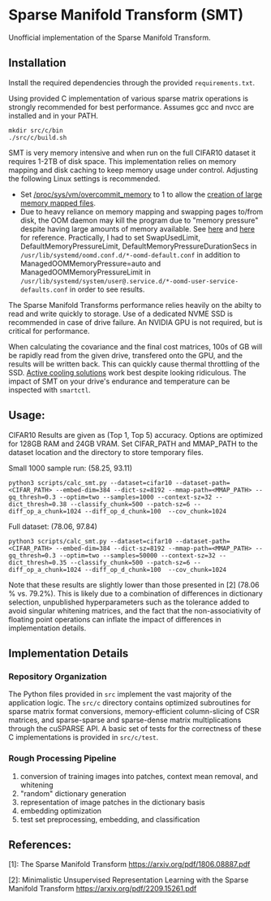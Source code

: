 # Sparse Manifold Transform (SMT)
Unofficial implementation of the Sparse Manifold Transform.

## Installation

Install the required dependencies through the provided `requirements.txt`.

Using provided C implementation of various sparse matrix operations is strongly recommended for best performance. Assumes gcc and nvcc are installed and in your PATH.
```
mkdir src/c/bin
./src/c/build.sh
```

SMT is very memory intensive and when run on the full CIFAR10 dataset it requires 1-2TB of disk space. This implementation relies on memory mapping and disk caching to keep memory usage under control. Adjusting the following Linux settings is recommended.

  - Set [/proc/sys/vm/overcommit_memory](https://linux.die.net/man/5/proc) to 1 to allow the [creation of large memory mapped files](https://stackoverflow.com/questions/57507832/unable-to-allocate-array-with-shape-and-data-type).
  - Due to heavy reliance on memory mapping and swapping pages to/from disk, the OOM daemon may kill the program due to "memory pressure" despite having large amounts of memory available. See [here](https://www.freedesktop.org/software/systemd/man/latest/oomd.conf.html) and [here](https://www.freedesktop.org/software/systemd/man/latest/systemd-oomd.service.html#) for reference. Practically, I had to set SwapUsedLimit, DefaultMemoryPressureLimit, DefaultMemoryPressureDurationSecs in `/usr/lib/systemd/oomd.conf.d/*-oomd-default.conf` in addition to ManagedOOMMemoryPressure=auto and ManagedOOMMemoryPressureLimit in `/usr/lib/systemd/system/user@.service.d/*-oomd-user-service-defaults.conf` in order to see results.

The Sparse Manifold Transforms performance relies heavily on the abilty to read and write quickly to storage. Use of a dedicated NVME SSD is recommended in case of drive failure. An NVIDIA GPU is not required, but is critical for performance. 

When calculating the covariance and the final cost matrices, 100s of GB will be rapidly read from the given drive, transfered onto the GPU, and the results will be written back. This can quickly cause thermal throttling of the SSD. [Active cooling solutions](https://www.amazon.com/gp/product/B08Y8GC4DF/ref=ppx_yo_dt_b_search_asin_title?ie=UTF8&psc=1) work best despite looking ridiculous. The impact of SMT on your drive's endurance and temperature can be inspected with `smartctl`. 


## Usage:

CIFAR10 Results are given as (Top 1, Top 5) accuracy. Options are optimized for 128GB RAM and 24GB VRAM. Set CIFAR_PATH and MMAP_PATH to the dataset location and the directory to store temporary files.

Small 1000 sample run: (58.25, 93.11)

```
python3 scripts/calc_smt.py --dataset=cifar10 --dataset-path=<CIFAR_PATH> --embed-dim=384 --dict-sz=8192 --mmap-path=<MMAP_PATH> --gq_thresh=0.3 --optim=two --samples=1000 --context-sz=32 --dict_thresh=0.38 --classify_chunk=500 --patch-sz=6 --diff_op_a_chunk=1024 --diff_op_d_chunk=100  --cov_chunk=1024
```
    
Full dataset: (78.06, 97.84)

```
python3 scripts/calc_smt.py --dataset=cifar10 --dataset-path=<CIFAR_PATH> --embed-dim=384 --dict-sz=8192 --mmap-path=<MMAP_PATH> --gq_thresh=0.3 --optim=two --samples=50000 --context-sz=32 --dict_thresh=0.35 --classify_chunk=500 --patch-sz=6 --diff_op_a_chunk=1024 --diff_op_d_chunk=100  --cov_chunk=1024
```

Note that these results are slightly lower than those presented in [2] (78.06 % vs. 79.2%). This is likely due to a combination of differences in dictionary selection, unpublished hyperparameters such as the tolerance added to avoid singular whitening matrices, and the fact that the non-associativity of floating point operations can inflate the impact of differences in implementation details. 

## Implementation Details

### Repository Organization
The Python files provided in `src` implement the vast majority of the application logic. The `src/c` directory contains optimized subroutines for sparse matrix format conversions, memory-efficient column-slicing of CSR matrices, and sparse-sparse and sparse-dense matrix multiplications through the cuSPARSE API. A basic set of tests for the correctness of these C implementations is provided in `src/c/test`. 

### Rough Processing Pipeline
1) conversion of training images into patches, context mean removal, and whitening
2) "random" dictionary generation
3) representation of image patches in the dictionary basis
4) embedding optimization
5) test set preprocessing, embedding, and classification


## References:

[1]: The Sparse Manifold Transform https://arxiv.org/pdf/1806.08887.pdf 

[2]: Minimalistic Unsupervised Representation Learning with the Sparse Manifold Transform https://arxiv.org/pdf/2209.15261.pdf

